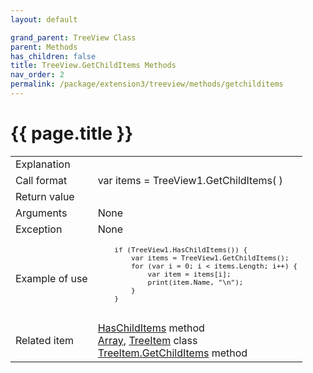 ```yaml
---
layout: default

grand_parent: TreeView Class
parent: Methods
has_children: false
title: TreeView.GetChildItems Methods
nav_order: 2
permalink: /package/extension3/treeview/methods/getchilditems
---
```

# {{ page.title }}

<table>
  <tr>
    <td>Explanation</td>
    <td colspan="2"></td>
  </tr>
  <tr>
    <td>Call format</td>
    <td colspan="2">var items = TreeView1.GetChildItems( )</td>
  </tr>
  <tr>
    <td>Return value</td>
    <td colspan="2"></td>
  </tr>  
  <tr>
    <td>Arguments</td>
    <td colspan="2">None</td>
  </tr>
  <tr>
    <td>Exception</td>
    <td colspan="2">None</td>
  </tr>
  <tr>
    <td>Example of use</td>
    <td colspan="2"><code><pre>
    if (TreeView1.HasChildItems()) {
        var items = TreeView1.GetChildItems();
        for (var i = 0; i < items.Length; i++) {
            var item = items[i];
            print(item.Name, "\n");
        }
    }
    </pre></code></td>
  </tr>
  <tr>
    <td>Related item</td>
    <td colspan="2"><a href="/package/extension3/treeview/methods/haschilditems">HasChildItems</a> method<br><a href="/package/system/array">Array</a>, <a href="/package/extension3/treeitem">TreeItem</a> class<br><a href="/package/extension3/treeitem/methods/getchilditems">TreeItem.GetChildItems</a> method</td>
  </tr>
</table>